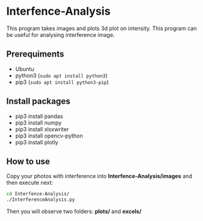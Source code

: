 # Interfence-Analysis
This program takes images and plots 3d plot on intensity. This program can be useful for analysing interference image.

## Prerequiments
* Ubuntu
* python3 (```sudo apt install python3```)
* pip3 (```sudo apt install python3-pip```)

## Install packages
* pip3 install pandas
* pip3 install numpy
* pip3 install xlsxwriter
* pip3 install opencv-python
* pip3 install plotly

## How to use
Copy your photos with interference into **Interfence-Analysis/images** and then execute next:
```bash
cd Interfence-Analysis/ 
./InterferenceAnalysis.py
```
Then you will observe two folders: **plots/** and **excels/**
